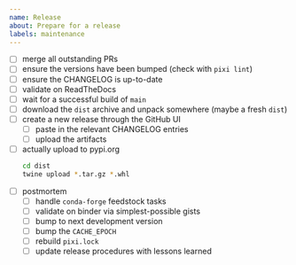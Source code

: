 ```yaml
---
name: Release
about: Prepare for a release
labels: maintenance
---
```


- [ ] merge all outstanding PRs
- [ ] ensure the versions have been bumped (check with `pixi lint`)
- [ ] ensure the CHANGELOG is up-to-date
- [ ] validate on ReadTheDocs
- [ ] wait for a successful build of `main`
- [ ] download the `dist` archive and unpack somewhere (maybe a fresh `dist`)
- [ ] create a new release through the GitHub UI
  - [ ] paste in the relevant CHANGELOG entries
  - [ ] upload the artifacts
- [ ] actually upload to pypi.org
  ```bash
  cd dist
  twine upload *.tar.gz *.whl
  ```
- [ ] postmortem
  - [ ] handle `conda-forge` feedstock tasks
  - [ ] validate on binder via simplest-possible gists
  - [ ] bump to next development version
  - [ ] bump the `CACHE_EPOCH`
  - [ ] rebuild `pixi.lock`
  - [ ] update release procedures with lessons learned

